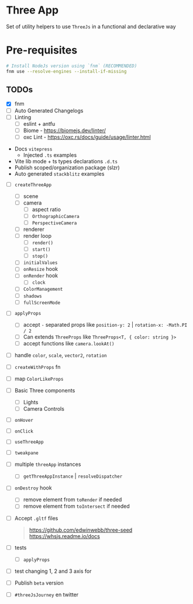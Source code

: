 # Three App
Set of utility helpers to use `ThreeJs` in a functional and declarative way


# Pre-requisites

```sh
# Install NodeJs version using `fnm` (RECOMMENDED)
fnm use --resolve-engines --install-if-missing
```


## TODOs

- [x] fnm
- [ ] Auto Generated Changelogs
- [ ] Linting
  - [ ] eslint + antfu
  - [ ] Biome - https://biomejs.dev/linter/
  - [ ] oxc Lint - https://oxc.rs/docs/guide/usage/linter.html
- Docs `vitepress`
  - Injected `.ts` examples
- Vite lib mode + ts types declarations `.d.ts`
- Publish scoped/organization package (slzr)
- Auto generated `stackblitz` examples

- [ ] `createThreeApp`
  - [ ] scene
  - [ ] camera
    - [ ] aspect ratio
    - [ ] `OrthographicCamera`
    - [ ] `PerspectiveCamera`
  - [ ] renderer
  - [ ] render loop
    - [ ] `render()`
    - [ ] `start()`
    - [ ] `stop()`
  - [ ] `initialValues`
  - [ ] `onResize` hook
  - [ ] `onRender` hook
    - [ ] `clock`
  - [ ] `ColorManagement`
  - [ ] `shadows`
  - [ ] `fullScreenMode`

- [ ] `applyProps`
  - [ ] accept `-` separated props like `position-y: 2` | `rotation-x: -Math.PI / 2`
  - [ ] Can extends `ThreeProps` like `ThreeProps<T, { color: string }>`
  - [ ] accept functions like `camera.lookAt()`
- [ ] handle `color`, `scale`, `vector2`, `rotation`


- [ ] `createWithProps` fn
- [ ] map `ColorLikeProps`
- [ ] Basic Three components
  - [ ] Lights
  - [ ] Camera Controls
- [ ] `onHover`
- [ ] `onClick`
- [ ] `useThreeApp`

- [ ] `tweakpane`
- [ ] multiple `threeApp` instances
  - [ ] `getThreeAppInstance` | `resolveDispatcher`
- [ ] `onDestroy` hook
  - [ ] remove element from `toRender` if needed
  - [ ] remove element from `toIntersect` if needed
- [ ] Accept `.gltf` files
  > https://github.com/edwinwebb/three-seed
  > https://whsjs.readme.io/docs

- [ ] tests
  -[ ] `applyProps`
 - [ ] test changing 1, 2 and 3 axis for

- [ ] Publish `beta` version
- [ ] `#threeJsJourney` en twitter
